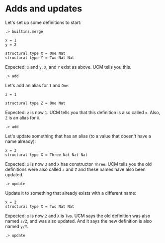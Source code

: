# Adds and updates

Let's set up some definitions to start:

```ucm:hide
.> builtins.merge
```

```unison
x = 1
y = 2

structural type X = One Nat
structural type Y = Two Nat Nat
```

Expected: `x` and `y`, `X`, and `Y` exist as above. UCM tells you this.

```ucm
.> add
```

Let's add an alias for `1` and `One`:

```unison
z = 1

structural type Z = One Nat
```

Expected: `z` is now `1`. UCM tells you that this definition is also called `x`.
Also, `Z` is an alias for `X`.

```ucm
.> add
```

Let's update something that has an alias (to a value that doesn't have a name already):

```unison
x = 3
structural type X = Three Nat Nat Nat
```

Expected: `x` is now `3` and `X` has constructor `Three`. UCM tells you the old definitions were also called `z` and `Z` and these names have also been updated.

```ucm
.> update
```

Update it to something that already exists with a different name:

```unison
x = 2
structural type X = Two Nat Nat
```

Expected: `x` is now `2` and `X` is `Two`. UCM says the old definition was also named `z/Z`, and was also updated. And it says the new definition is also named `y/Y`.

```ucm
.> update
```


